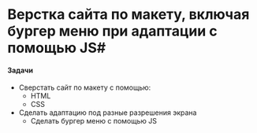 # Верстка сайта по макету, включая бургер меню при адаптации с помощью JS#

#### Задачи ####
<ul>
  <li>Сверстать сайт по макету с помощью:
    <ul>
      <li>HTML</li>
      <li>CSS</li>
    </ul>
  </li>
  
  <li>Сделать адаптацию под разные разрешения экрана
  <ul>
    <li>Сделать бургер меню с помощью JS</li>
  </ul></li>
</ul>
